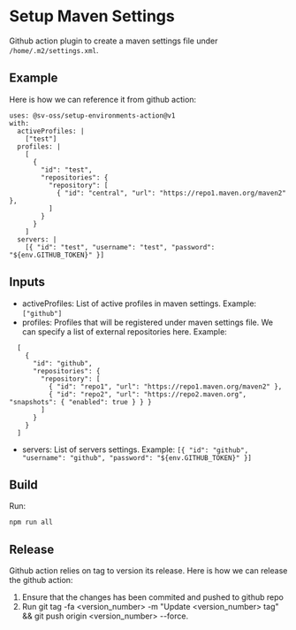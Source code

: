 # Setup Maven Settings

Github action plugin to create a maven settings file under `/home/.m2/settings.xml`.

## Example

Here is how we can reference it from github action:

```
uses: @sv-oss/setup-environments-action@v1
with:
  activeProfiles: |
    ["test"]
  profiles: |
    [
      { 
        "id": "test", 
        "repositories": {
          "repository": [
            { "id": "central", "url": "https://repo1.maven.org/maven2" },
          ]
        }
      }
    ]
  servers: |
    [{ "id": "test", "username": "test", "password": "${env.GITHUB_TOKEN}" }]
```

## Inputs

- activeProfiles: List of active profiles in maven settings. Example: `["github"]`
- profiles: Profiles that will be registered under maven settings file. We can specify a list of external repositories here. Example:
```
  [
    { 
      "id": "github", 
      "repositories": {
        "repository": [
          { "id": "repo1", "url": "https://repo1.maven.org/maven2" },
          { "id": "repo2", "url": "https://repo2.maven.org", "snapshots": { "enabled": true } } }
        ]
      }
    }
  ]
```
- servers: List of servers settings. Example: `[{ "id": "github", "username": "github", "password": "${env.GITHUB_TOKEN}" }]`

## Build

Run: 

```
npm run all
```

## Release

Github action relies on tag to version its release. Here is how we can release the github action:
1. Ensure that the changes has been commited and pushed to github repo
2. Run git tag -fa <version_number> -m "Update <version_number> tag" && git push origin <version_number> --force.